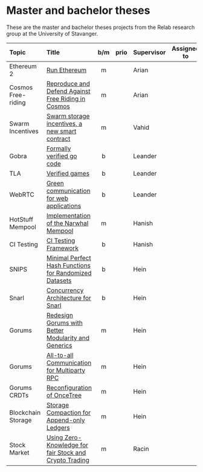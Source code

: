 # Master and bachelor theses

These are the master and bachelor theses projects from the Relab research group at the University of Stavanger.

| Topic              | Title                                                                                  | b/m | prio | Supervisor | Assigned to | Comment |
| :----------------- | :------------------------------------------------------------------------------------- | :-: | :--: | :--------- | ----------- | ------- |
| Ethereum 2         | [Run Ethereum](ethereum-extended.md)                                                   |  m  |      | Arian      |             |         |
| Cosmos Free-riding | [Reproduce and Defend Against Free Riding in Cosmos](cosmos-freeriding.md)             |  m  |      | Arian      |             |         |
| Swarm Incentives   | [Swarm storage incentives, a new smart contract](swarm-storage-incentive.md)           |  m  |      | Vahid      |             |         |
| Gobra              | [Formally verified go code](gobra.md)                                                  |  b  |      | Leander    |             |         |
| TLA                | [Verified games](games.md)                                                             |  b  |      | Leander    |             |         |
| WebRTC             | [Green communication for web applications](greenweb.md)                                |  b  |      | Leander    |             |         |
| HotStuff Mempool   | [Implementation of the Narwhal Mempool](narwhal-hotstuff.md)                           |  m  |      | Hanish     |             |         |
| CI Testing         | [CI Testing Framework](ci-test-framework.md)                                           |  b  |      | Hanish     |             |         |
| SNIPS              | [Minimal Perfect Hash Functions for Randomized Datasets](minimal-hash-func.md)         |  b  |      | Hein       |             |         |
| Snarl              | [Concurrency Architecture for Snarl](snarl-concurrency-arch.md)                        |  b  |      | Hein       |             |         |
| Gorums             | [Redesign Gorums with Better Modularity and Generics](gorums-redesign.md)              |  m  |      | Hein       |             |         |
| Gorums             | [All-to-all Communication for Multiparty RPC](all-to-all.md)                           |  m  |      | Hein       |             |         |
| Gorums CRDTs       | [Reconfiguration of OnceTree](once-tree-reconfig.md)                                   |  m  |      | Hein       |             |         |
| Blockchain Storage | [Storage Compaction for Append-only Ledgers](storage-compaction.md)                    |  m  |      | Hein       |             |         |
| Stock Market       | [Using Zero-Knowledge for fair Stock and Crypto Trading](zk-exchange.md) |  m  |      | Racin       |             |         |
